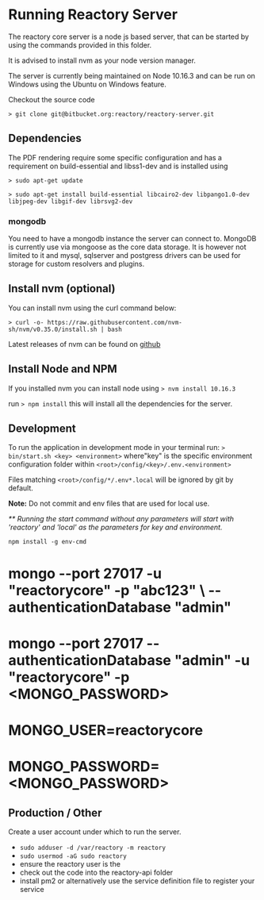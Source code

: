 # Running Reactory Server
The reactory core server is a node js based server, that can be started by using the commands provided in this folder.

It is advised to install nvm as your node version manager.

The server is currently being maintained on Node 10.16.3 and can be run on Windows using the Ubuntu on Windows feature.

Checkout the source code

`> git clone git@bitbucket.org:reactory/reactory-server.git`

## Dependencies
The PDF rendering require some specific configuration and has a requirement on build-essential and libss1-dev and is installed using 


`> sudo apt-get update`

`> sudo apt-get install build-essential libcairo2-dev libpango1.0-dev libjpeg-dev libgif-dev librsvg2-dev`

### mongodb
You need to have a mongodb instance the server can connect to.  MongoDB is currently use via mongoose as the core data storage.  It is however not limited to it and mysql, sqlserver and postgress drivers can be used for storage for custom resolvers and plugins.

## Install nvm (optional)
You can install nvm using the curl command below:

`> curl -o- https://raw.githubusercontent.com/nvm-sh/nvm/v0.35.0/install.sh | bash`

Latest releases of nvm can be found on [github](
https://github.com/nvm-sh/nvm/releases)

## Install Node and NPM
If you installed nvm you can install node using 
`> nvm install 10.16.3`

run `> npm install` this will install all the dependencies for the server.

## Development
To run the application in development mode in your terminal run:
`> bin/start.sh <key> <environment>` where"key" is the specific environment configuration folder within `<root>/config/<key>/.env.<environment>`

Files matching `<root>/config/*/.env*.local` will be ignored by git by default. 

<b>Note:</b> Do not commit and env files that are used for local use.

_** Running the start command without any parameters will start with 'reactory' and 'local' as the parameters for key and environment._


`npm install -g env-cmd`

# mongo --port 27017 -u "reactorycore" -p "abc123" \ --authenticationDatabase "admin"
# mongo --port 27017  --authenticationDatabase "admin" -u "reactorycore" -p <MONGO_PASSWORD>
# MONGO_USER=reactorycore
# MONGO_PASSWORD=<MONGO_PASSWORD>

## Production / Other

Create a user account under which to run the server. 

* `sudo adduser -d /var/reactory -m reactory`
* `sudo usermod -aG sudo reactory`
* ensure the reactory user is the 
* check out the code into the reactory-api folder
* install pm2 or alternatively use the service definition file to register your service